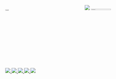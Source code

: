 <!-- Hi, I'm Jenyffer Prochno, a bachelor's student in Data Science at Uninter! -->

<!-- GitHub Stats -->
<div style="display: flex;">
  <div style="flex: 1;">
    <p>      
<div class="github-stats" style="display: flex; height: 200px;">
  <div style="flex: 1; width: 50%;">
    <p style="width: 50%; height: 50%;">
      <img src="https://github-readme-stats.vercel.app/api/top-langs?username=jlprochno&show_icons=true&locale=en&layout=compact&theme=gotham" alt="jlprochno_most_used_languages" style="width: 30%; height: 10%;" />
    </p>
  </div>  
  <div style="flex: 1;">
    <picture>
      <source 
  <div style="flex: 1; width: 50%;">
    <picture style="width: 50%; height: 10%;">
      <source
        srcset="https://github-readme-stats.vercel.app/api?username=jlprochno&show_icons=true&theme=dracula"
        media="(prefers-color-scheme: dark)"
      />
      <source
        srcset="https://github-readme-stats.vercel.app/api?username=jlprochno&show_icons=true&theme=dracula"
        media="(prefers-color-scheme: light), (prefers-color-scheme: no-preference)"
      />
      <img src="https://github-readme-stats.vercel.app/api?username=jlprochno&show_icons=true" />
      <img src="https://github-readme-stats.vercel.app/api?username=jlprochno&show_icons=true" style="width: 50%; height: 10%;" />
    </picture>
  </div>
</div>

<!-- Social Media Links -->
<div> 
  <a href="https://www.youtube.com/@jprochno" target="_blank">
    <img src="https://img.shields.io/badge/YouTube-FF0000?style=for-the-badge&logo=youtube&logoColor=white" target="_blank">
  </a>
  <a href="https://www.instagram.com/jlprochno/" target="_blank">
    <img src="https://img.shields.io/badge/-Instagram-%23E4405F?style=for-the-badge&logo=instagram&logoColor=white" target="_blank">
  </a>
  <a href="https://www.twitch.tv/jprochno" target="_blank">
    <img src="https://img.shields.io/badge/Twitch-9146FF?style=for-the-badge&logo=twitch&logoColor=white" target="_blank">
  </a>
  <a href="mailto:jlprochno@gmail.com">
    <img src="https://img.shields.io/badge/-Gmail-%23333?style=for-the-badge&logo=gmail&logoColor=white" target="_blank">
  </a>
  <a href="https://www.linkedin.com/in/jlprochno/" target="_blank">
    <img src="https://img.shields.io/badge/-LinkedIn-%230077B5?style=for-the-badge&logo=linkedin&logoColor=white" target="_blank">
  </a>
</div>
